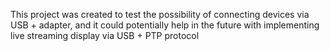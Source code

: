 This project was created to test the possibility of connecting devices via USB + adapter, and it could potentially help in the future with implementing live streaming display via USB + PTP protocol
